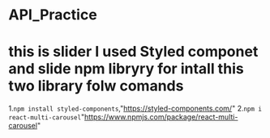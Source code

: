 # API_Practice

# this is slider I used Styled componet and slide npm libryry for intall this two library folw comands
1.`npm install styled-components`,"https://styled-components.com/"
2.`npm i react-multi-carousel`"https://www.npmjs.com/package/react-multi-carousel"
